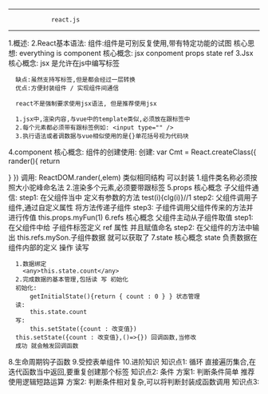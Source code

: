-----------------------------------------------------------------
			    react.js
-----------------------------------------------------------------
  1.概述:
  2.React基本语法:
      组件:组件是可别反复使用,带有特定功能的试图
      核心思想: everything is component
      核心概念:
       jsx
       conpoment
       props
       state
       ref
  3.Jsx 核心概念:
      jsx 是允许在js中编写标签

      缺点:虽然支持写标签,但是都会经过一层转换
      优点:方便封装组件 / 实现组件间通信

      react不是强制要求使用jsx语法, 但是推荐使用jsx

      1.jsx中,渲染内容,与vue中的template类似,必须放在跟标签中
      2.每个元素都必须带有跟标签例如: <input type="" />
      3.执行语法或者调数据与vue相似使用的是{}单花括号视为代码块
  4.component 核心概念:
      组件的创建使用:
	  创建: var Cmt = React.createClass({
		  rander(){
		    return <div>
		  }
		})
	  调用: ReactDOM.rander(<Cmt></Cmt>,elem)
	  类似相同结构 可以封装
          1.组件类名称必须按照大小驼峰命名法
	  2.渲染多个元素,必须要带跟标签
  5.props 核心概念
      子父组件通信:
          step1:
	      在父组件当中 定义有参数的方法 test(i){clg(i)}//1
	  step2:
	      父组件调用子组件,通过自定义属性 将方法传递子组件
	      <any myFun={this.test}>
	  step3:
	      子组件调用父组件传来的方法并进行传值
	      this.props.myFun(1)
  6.refs 核心概念
      父组件主动从子组件取值
          step1:
	      在父组件中给 <MyChild ref="mySon"> 子组件标签定义
	      ref 属性 并且赋值命名
	  step2:
	      在父组件的方法中输出 this.refs.mySon.子组件数据
	      就可以获取了
  7.state 核心概念
      state 负责数据在组件内部的定义 操作 读写
      
      1.数据绑定
        <any>this.state.count</any>
      2.完成数据的基本管理,包括读 写 初始化
      初始化:
          getInitialState(){return { count : 0 } } 状态管理
      读:
          this.state.count
      写:
          this.setState({count : 改变值})
	  this.setState({count : 改变值},()=>{}) 回调函数,当修改
	  成功 就会触发回调函数
  8.生命周期钩子函数
  9.受控表单组件
  10.进阶知识
      知识点1: 循环
          直接遍历集合,在迭代函数当中返回,要重复创建那个标签
      知识点2: 条件
          方案1: 判断条件简单 推荐使用逻辑短路运算
	  方案2: 判断条件相对复杂,可以将判断封装成函数调用
      知识点3: 